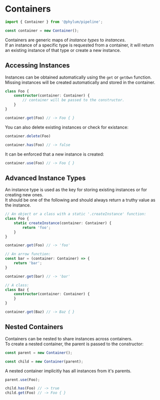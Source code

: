 # Containers
```ts
import { Container } from '@phylum/pipeline';

const container = new Container();
```
Containers are generic maps of *instance types* to *instances*.<br>
If an instance of a specific type is requested from a container, it will return an existing instance of that type or create a new instance.

## Accessing Instances
Instances can be obtained automatically using the `get` or `getOwn` function.<br>
Missing instances will be created automatically and stored in the container.
```ts
class Foo {
	constructor(container: Container) {
		// container will be passed to the constructor.
	}
}

container.get(Foo) // -> Foo { }
```
You can also delete existing instances or check for existance:
```ts
container.delete(Foo)

container.has(Foo) // -> false
```
It can be enforced that a new instance is created:
```ts
container.use(Foo) // -> Foo { }
```

## Advanced Instance Types
An instance type is used as the key for storing existing instances or for creating new ones.<br>
It should be one of the following and should always return a truthy value as the instance.
```ts
// An object or a class with a static '.createInstance' function:
class Foo {
	static createInstance(container: Container) {
		return 'foo';
	}
}

container.get(Foo) // -> 'foo'

// An arrow function:
const bar = (container: Container) => {
	return 'bar';
}

container.get(bar) // -> 'bar'

// A class:
class Baz {
	constructor(container: Container) {
	}
}

container.get(Baz) // -> Baz { }
```

## Nested Containers
Containers can be nested to share instances across containers.<br>
To create a nested container, the parent is passed to the constructor:
```ts
const parent = new Container();

const child = new Container(parent);
```
A nested container implicitly has all instances from it's parents.
```ts
parent.use(Foo);

child.has(Foo) // -> true
child.get(Foo) // -> Foo { }
```
